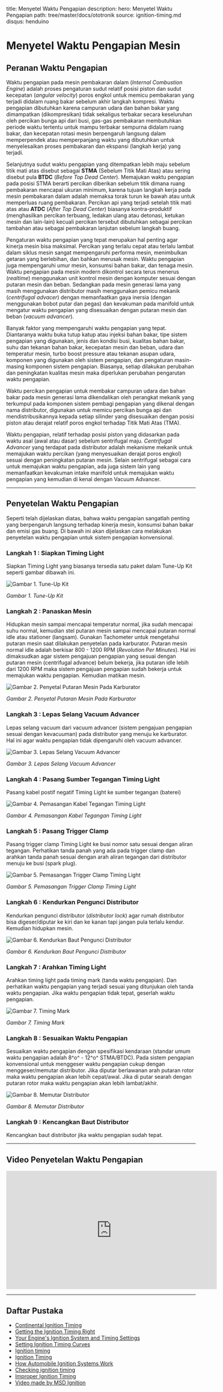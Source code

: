 title: Menyetel Waktu Pengapian
description: 
hero: Menyetel Waktu Pengapian
path: tree/master/docs/ototronik
source: ignition-timing.md
disqus: henduino

# Menyetel Waktu Pengapian Mesin

## Peranan Waktu Pengapian

Waktu pengapian pada mesin pembakaran dalam (*Internal Combustion Engine*) adalah proses pengaturan sudut relatif posisi piston dan sudut kecepatan (*angular velocity*) poros engkol untuk memicu pembakaran yang terjadi didalam ruang bakar sebelum akhir langkah kompresi. Waktu pengapian dibutuhkan karena campuran udara dan bahan bakar yang dimampatkan (dikompresikan) tidak sekaligus terbakar secara keseluruhan oleh percikan bunga api dari busi, gas-gas pembakaran membutuhkan periode waktu tertentu untuk mampu terbakar sempurna didalam ruang bakar, dan kecepatan rotasi mesin berpengaruh langsung dalam memperpendek atau memperpanjang waktu yang dibutuhkan untuk menyelesaikan proses pembakaran dan ekspansi (langkah kerja) yang terjadi. 

Selanjutnya sudut waktu pengapian yang ditempatkan lebih maju sebelum titik mati atas disebut sebagai **STMA** (Sebelum Titik Mati Atas) atau sering disebut pula **BTDC** (*Before Top Dead Center*). Memajukan waktu pengapian pada posisi STMA berarti percikan diberikan sebelum titik dimana ruang pembakaran mencapai ukuran minimum, karena tujuan langkah kerja pada mesin pembakaran dalam adalah memaksa torak turun ke bawah atau untuk memperluas ruang pembakaran. Percikan api yang terjadi setelah titik mati atas atau **ATDC** (*After Top Dead Center*) biasanya kontra-produktif (menghasilkan percikan terbuang, ledakan ulang atau detonasi, ketukan mesin dan lain-lain) kecuali percikan tersebut dibutuhkan sebagai percikan tambahan atau sebagai pembakaran lanjutan sebelum langkah buang.

Pengaturan waktu pengapian yang tepat merupakan hal penting agar kinerja mesin bisa maksimal. Percikan yang terlalu cepat atau terlalu lambat dalam siklus mesin sangat mempengaruhi performa mesin, menimbulkan getaran yang berlebihan, dan bahkan merusak mesin. Waktu pengapian juga mempengaruhi umur mesin, konsumsi bahan bakar, dan tenaga mesin. Waktu pengapian pada mesin modern dikontrol secara terus menerus (*realtime*) menggunakan unit kontrol mesin dengan komputer sesuai dengan putaran mesin dan beban. Sedangkan pada mesin generasi lama yang masih menggunakan distributor masih menggunakan pemicu mekanik (*centrifugal advacer*) dengan memanfaatkan gaya inersia (dengan menggunakan bobot putar dan pegas) dan kevakuman pada manifold untuk mengatur waktu pengapian yang disesuaikan dengan putaran mesin dan beban (*vacuum advancer*).

Banyak faktor yang mempengaruhi waktu pengapian yang tepat. Diantaranya waktu buka tutup katup atau injeksi bahan bakar, tipe sistem pengapian yang digunakan, jenis dan kondisi busi, kualitas bahan bakar, suhu dan tekanan bahan bakar, kecepatan mesin dan beban, udara dan temperatur mesin, turbo boost pressure atau tekanan asupan udara, komponen yang digunakan oleh sistem pengapian, dan pengaturan masin-masing komponen sistem pengapian. Biasanya, setiap dilakukan perubahan dan peningkatan kualitas mesin maka diperlukan perubahan pengarutan waktu pengapian.

Waktu percikan pengapian untuk membakar campuran udara dan bahan bakar pada mesin generasi lama dikendalikan oleh perangkat mekanik yang terkumpul pada komponen sistem pembagi pengapian yang dikenal dengan nama distributor, digunakan untuk memicu percikan bunga api dan mendistribusikannya kepada setiap silinder yang disesuaikan dengan posisi piston atau derajat relatif poros engkol terhadap Titik Mati Atas (TMA).

Waktu pengapian, relatif terhadap posisi piston yang didasarkan pada waktu asal (awal atau dasar) sebelum sentrifugal maju. *Centrifugal Advancer* yang terdapat pada distributor adalah mekanisme mekanik untuk memajukan waktu percikan (yang menyesuaikan derajat poros engkol) sesuai dengan peningkatan putaran mesin. Selain sentrifugal sebagai cara untuk memajukan waktu pengapian, ada juga sistem lain yang memanfaatkan kevakuman intake manifold untuk memajukan waktu pengapian yang kemudian di kenal dengan Vacuum Advancer. 

***

## Penyetelan Waktu Pengapian

Seperti telah dijelaskan diatas, bahwa waktu pengapian sangatlah penting yang berpengaruh langsung terhadap kinerja mesin, konsumsi bahan bakar dan emisi gas buang. Di bawah ini akan dijelaskan cara melakukan penyetelan waktu pengapian untuk sistem pengapian konvensional.

### Langkah 1 : Siapkan Timing Light

Siapkan Timing Light yang biasanya tersedia satu paket dalam Tune-Up Kit seperti gambar dibawah ini.

![Gambar 1. Tune-Up Kit](./images/01_timing_light.jpg)

*Gambar 1. Tune-Up Kit*

### Langkah 2 : Panaskan Mesin

Hidupkan mesin sampai mencapai temperatur normal, jika sudah mencapai suhu normal, kemudian stel putaran mesin sampai mencapai putaran normal idle atau stationer (langsam). Gunakan Tachometer untuk mengetahui putaran mesin saat dilakukan penyetelan pada karburator. Putaran mesin normal idle adalah berkisar 800 - 1200 RPM (*Revolution Per Minutes*). Hal ini dimaksudkan agar sistem pengajuan pengapian yang sesuai dengan putaran mesin (centrifugal advance) belum bekerja, jika putaran idle lebih dari 1200 RPM maka sistem pengajuan pengapian sudah bekerja untuk memajukan waktu pengapian. Kemudian matikan mesin.

![Gambar 2. Penyetal Putaran Mesin Pada Karburator](./images/02_set_rpm_carburetor.jpg)

*Gambar 2. Penyetal Putaran Mesin Pada Karburator*

### Langkah 3 : Lepas Selang Vacuum Advancer 

Lepas selang vacuum dari vacuum advancer (sistem pengajuan pengapian sesuai dengan kevacuuman) pada distributor yang menuju ke karburator. Hal ini agar waktu pengapian tidak dipengaruhi oleh vacuum advancer.

![Gambar 3. Lepas Selang Vacuum Advancer](./images/03_lose_vacuum_pipe.jpg)

*Gambar 3. Lepas Selang Vacuum Advancer*

### Langkah 4 : Pasang Sumber Tegangan Timing Light

Pasang kabel postif negatif Timing Light ke sumber tegangan (baterei)

![Gambar 4. Pemasangan Kabel Tegangan Timing Light](./images/04_plus_min_timing_light.jpg)

*Gambar 4. Pemasangan Kabel Tegangan Timing Light*

### Langkah 5 : Pasang Trigger Clamp 

Pasang trigger clamp Timing Light ke busi nomor satu sesuai dengan aliran tegangan. Perhatikan tanda panah yang ada pada trigger clamp dan arahkan tanda panah sesuai dengan arah aliran tegangan dari distributor menuju ke busi (spark plug).

![Gambar 5. Pemasangan Trigger Clamp Timing Light](./images/05_clamp_trigger.jpg)

*Gambar 5. Pemasangan Trigger Clamp Timing Light*

### Langkah 6 : Kendurkan Pengunci Distributor

Kendurkan pengunci distributor (*distributor lock*) agar rumah distributor bisa digeser/diputar ke kiri dan ke kanan tapi jangan pula terlalu kendur. Kemudian hidupkan mesin.

![Gambar 6. Kendurkan Baut Pengunci Distributor](./images/06_losen_distributor.jpg)

*Gambar 6. Kendurkan Baut Pengunci Distributor*

### Langkah 7 : Arahkan Timing Light

Arahkan timing light pada timing mark (tanda waktu pengapian). Dan perhatikan waktu pengapian yang terjadi sesuai yang ditunjukan oleh tanda waktu pengapian. Jika waktu pengapian tidak tepat, geserlah waktu pengapian.

![Gambar 7. Timing Mark](./images/07_timing_mark.jpg)

*Gambar 7. Timing Mark*

### Langkah 8 : Sesuaikan Waktu Pengapian

Sesuaikan waktu pengapian dengan spesifikasi kendaraan (standar umum waktu pengapian adalah 8^o^ - 12^o^ STMA/BTDC). Pada sistem pengapian konvensional untuk menggeser waktu pengapian cukup dengan menggeser/memutar distributor. Jika diputar berlawanan arah putaran rotor maka waktu pengapian akan lebih cepat/awal. Jika di putar searah dengan putaran rotor maka waktu pengapian akan lebih lambat/akhir.

![Gambar 8. Memutar Distributor](./images/08_ignition_timing.jpg)

*Gambar 8. Memutar Distributor*

### Langkah 9 : Kencangkan Baut Distributor

Kencangkan baut distributor jika waktu pengapian sudah tepat.

***

## Video Penyetelan Waktu Pengapian

<iframe width="560" height="315" src="https://www.youtube.com/embed/UYGU7mTwsZc" frameborder="0" allow="accelerometer; autoplay; encrypted-media; gyroscope; picture-in-picture" allowfullscreen></iframe>

***

## Daftar Pustaka

* [Continental Ignition Timing][1]
* [Getting the Ignition Timing Right][2]
* [Your Engine's Ignition System and Timing Settings][3]
* [Setting Ignition Timing Curves][4]
* [Ignition timing][5]
* [Ignition Timing][6]
* [How Automobile Ignition Systems Work][7]
* [Checking ignition timing][8]
* [Improper Ignition Timing][9]
* [Video made by MSD Ignition][10]

[1]: http://www.weldmart.com/technical/Continentaltiming.html
[2]: http://autospeed.com/cms/title_Getting-the-Ignition-Timing-Right/A_109132/article.html
[3]: http://www.centuryperformance.com/ignition-and-timing-settings-spg-219.html
[4]: http://www.chevyhiperformance.com/howto/97438/index.html
[5]: http://en.wikipedia.org/wiki/Ignition_timing
[6]: http://www.bristoldyno.com/tech/ignitiontiming.htm
[7]: http://www.howstuffworks.com/ignition-system.htm
[8]: http://www.cdxetextbook.com/electrical/ignition/ignition/igntime.html
[9]: http://www.certifiedmastertech.com/wordpress/2010/08/18/improper-ignition-timing/
[10]: http://msdignition.com
